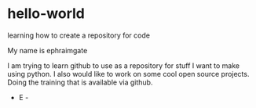 # hello-world
learning how to create a repository for code 


  My name is ephraimgate
     
  I am trying to learn github to use as a repository for stuff I want to make using python.
  I also would like to work on some cool open source projects. Doing
  the training that is available via github.
  
   - E - 
